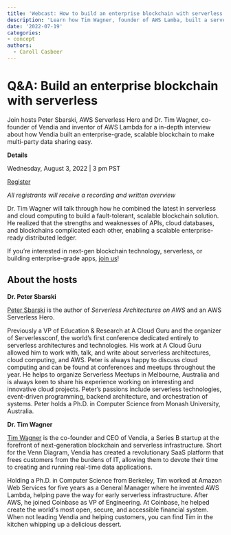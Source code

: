 ```yaml
---
title: 'Webcast: How to build an enterprise blockchain with serverless'
description: 'Learn how Tim Wagner, founder of AWS Lamba, built a serverless, enterprise-ready blockchain.'
date: '2022-07-19'
categories:
- concept
authors:
  - Caroll Casbeer
---
```



# Q&A: Build an enterprise blockchain with serverless

Join hosts Peter Sbarski, AWS Serverless Hero and Dr. Tim Wagner, co-founder of Vendia and inventor of AWS Lambda for a in-depth interview about how Vendia built an enterprise-grade, scalable blockchain to make multi-party data sharing easy.

**Details**

Wednesday, August 3, 2022 | 3 pm PST

[Register](https://us02web.zoom.us/webinar/register/6216584365998/WN_xi0SssiyS2G_oQjZbyONkw)

_All registrants will receive a recording and written overview_


Dr. Tim Wagner will talk through how he combined the latest in serverless and cloud computing to build a fault-tolerant, scalable blockchain solution. He realized that the strengths and weaknesses of APIs, cloud databases, and blockchains complicated each other, enabling a scalable enterprise-ready distributed ledger.

If you’re interested in next-gen blockchain technology, serverless, or building enterprise-grade apps, [join us]([url](https://us02web.zoom.us/webinar/register/6216584365998/WN_xi0SssiyS2G_oQjZbyONkw))! 


## About the hosts

**Dr. Peter Sbarski**

[Peter Sbarski](https://www.linkedin.com/in/petersbarski/?originalSubdomain=au) is the author of _Serverless Architectures on AWS_ and an AWS Serverless Hero. 

Previously a VP of Education & Research at A Cloud Guru and the organizer of Serverlessconf, the world’s first conference dedicated entirely to serverless architectures and technologies. His work at A Cloud Guru allowed him to work with, talk, and write about serverless architectures, cloud computing, and AWS. Peter is always happy to discuss cloud computing and can be found at conferences and meetups throughout the year. He helps to organize Serverless Meetups in Melbourne, Australia and is always keen to share his experience working on interesting and innovative cloud projects. Peter’s passions include serverless technologies, event-driven programming, backend architecture, and orchestration of systems. Peter holds a Ph.D. in Computer Science from Monash University, Australia. 

**Dr. Tim Wagner**

[Tim Wagner](https://www.linkedin.com/in/timawagner/) is the co-founder and CEO of Vendia, a Series B startup at the forefront of next-generation blockchain and serverless infrastructure. Short for the Venn Diagram, Vendia has created a revolutionary SaaS platform that frees customers from the burdens of IT, allowing them to devote their time to creating and running real-time data applications.

Holding a Ph.D. in Computer Science from Berkeley, Tim worked at Amazon Web Services for five years as a General Manager where he invented AWS Lambda, helping pave the way for early serverless infrastructure. After AWS, he joined Coinbase as VP of Engineering. At Coinbase, he helped create the world's most open, secure, and accessible financial system. When not leading Vendia and helping customers, you can find Tim in the kitchen whipping up a delicious dessert. 
